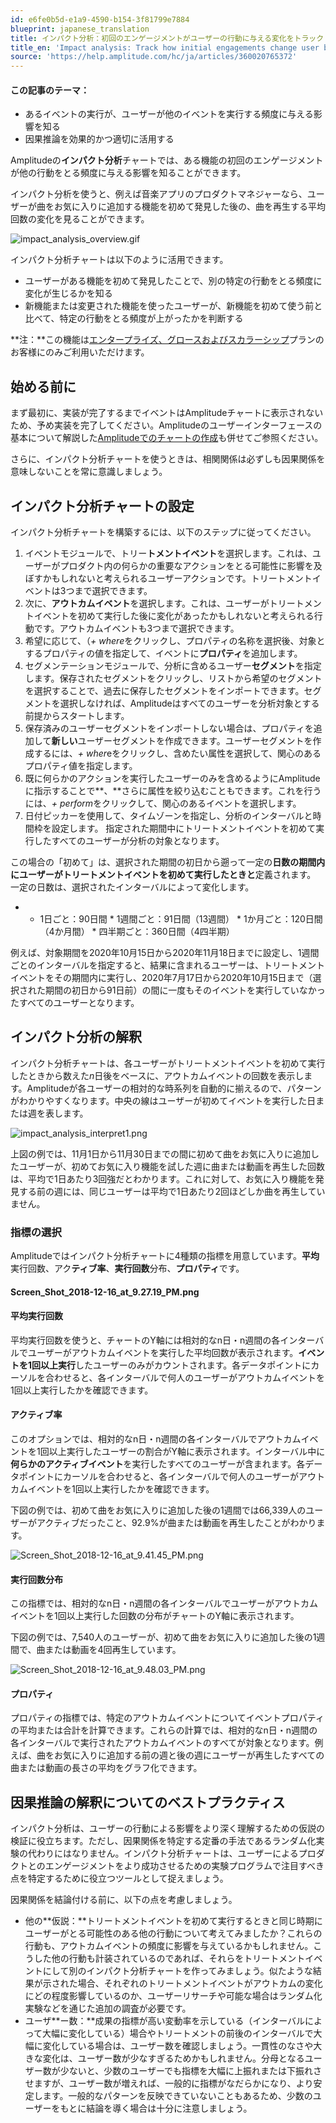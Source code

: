 ```yaml
---
id: e6fe0b5d-e1a9-4590-b154-3f81799e7884
blueprint: japanese_translation
title: インパクト分析：初回のエンゲージメントがユーザーの行動に与える変化をトラック
title_en: 'Impact analysis: Track how initial engagements change user behavior'
source: 'https://help.amplitude.com/hc/ja/articles/360020765372'
---
```

#### この記事のテーマ：

* あるイベントの実行が、ユーザーが他のイベントを実行する頻度に与える影響を知る
* 因果推論を効果的かつ適切に活用する

Amplitudeの**インパクト分析**チャートでは、ある機能の初回のエンゲージメントが他の行動をとる頻度に与える影響を知ることができます。

インパクト分析を使うと、例えば音楽アプリのプロダクトマネジャーなら、ユーザーが曲をお気に入りに追加する機能を初めて発見した後の、曲を再生する平均回数の変化を見ることができます。

![impact_analysis_overview.gif](/docs/output/img/jp/impact-analysis-overview-gif.gif)

インパクト分析チャートは以下のように活用できます。

* ユーザーがある機能を初めて発見したことで、別の特定の行動をとる頻度に変化が生じるかを知る
* 新機能または変更された機能を使ったユーザーが、新機能を初めて使う前と比べて、特定の行動をとる頻度が上がったかを判断する

**注：**この機能は[エンタープライズ、グロースおよびスカラーシップ](https://amplitude.com/pricing)プランのお客様にのみご利用いただけます。

## 始める前に

まず最初に、実装が完了するまでイベントはAmplitudeチャートに表示されないため、予め実装を完了してください。Amplitudeのユーザーインターフェースの基本について解説した[Amplitudeでのチャートの作成](/docs/get-started/helpful-definitions)も併せてご参照ください。

さらに、インパクト分析チャートを使うときは、相関関係は必ずしも因果関係を意味しないことを常に意識しましょう。

## インパクト分析チャートの設定

インパクト分析チャートを構築するには、以下のステップに従ってください。

1. イベントモジュールで、トリー**トメントイベント**を選択します。これは、ユーザーがプロダクト内の何らかの重要なアクションをとる可能性に影響を及ぼすかもしれないと考えられるユーザーアクションです。トリートメントイベントは3つまで選択できます。
2. 次に、**アウトカムイベント**を選択します。これは、ユーザーがトリートメントイベントを初めて実行した後に変化があったかもしれないと考えられる行動です。アウトカムイベントも3つまで選択できます。
3. 希望に応じて、（*+ where*をクリックし、プロパティの名称を選択後、対象とするプロパティの値を指定して、イベントに**プロパティ**を追加します。
4. セグメンテーションモジュールで、分析に含めるユーザー**セグメント**を指定します。保存されたセグメントをクリックし、リストから希望のセグメントを選択することで、過去に保存したセグメントをインポートできます。セグメントを選択しなければ、Amplitudeはすべてのユーザーを分析対象とする前提からスタートします。
5. 保存済みのユーザーセグメントをインポートしない場合は、プロパティを追加して**新しい**ユーザーセグメントを作成できます。ユーザーセグメントを作成するには、*+ wher*eをクリックし、含めたい属性を選択して、関心のあるプロパティ値を指定します。
6. 既に何らかのアクションを実行したユーザーのみを含めるようにAmplitudeに指示することで**、**さらに属性を絞り込むこともできます。これを行うには、*+ perform*をクリックして、関心のあるイベントを選択します。
7. 日付ピッカーを使用して、タイムゾーンを指定し、分析のインターバルと時間枠を設定します。 指定された期間中にトリートメントイベントを初めて実行したすべてのユーザーが分析の対象となります。  
  
この場合の「初めて」は、選択された期間の初日から遡って一定の**日数の期間内にユーザーがトリートメントイベントを初めて実行したときと**定義されます。 一定の日数は、選択されたインターバルによって変化します。

* * 1日ごと：90日間
		* 1週間ごと：91日間（13週間）
		* 1か月ごと：120日間（4か月間）
		* 四半期ごと：360日間（4四半期）

例えば、対象期間を2020年10月15日から2020年11月18日までに設定し、1週間ごとのインターバルを指定すると、結果に含まれるユーザーは、トリートメントイベントをその期間内に実行し、2020年7月17日から2020年10月15日まで（選択された期間の初日から91日前）の間に一度もそのイベントを実行していなかったすべてのユーザーとなります。

## インパクト分析の解釈

インパクト分析チャートは、各ユーザーがトリートメントイベントを初めて実行したときから数えた*n*日後をベースに、アウトカムイベントの回数を表示します。Amplitudeが各ユーザーの相対的な時系列を自動的に揃えるので、パターンがわかりやすくなります。中央の線はユーザーが初めてイベントを実行した日または週を表します。

![impact_analysis_interpret1.png](/docs/output/img/jp/impact-analysis-interpret1-png.png)

上図の例では、11月1日から11月30日までの間に初めて曲をお気に入りに追加したユーザーが、初めてお気に入り機能を試した週に曲または動画を再生した回数は、平均で1日あたり3回強だとわかります。これに対して、お気に入り機能を発見する前の週には、同じユーザーは平均で1日あたり2回ほどしか曲を再生していません。

### 指標の選択

Amplitudeではインパクト分析チャートに4種類の指標を用意しています。**平均**実行回数、アク**ティブ率**、**実行回数**分布、**プロパティ**です。

#### Screen_Shot_2018-12-16_at_9.27.19_PM.png

#### 平均実行回数

平均実行回数を使うと、チャートのY軸には相対的なn日・n週間の各インターバルでユーザーがアウトカムイベントを実行した平均回数が表示されます。**イベントを1回以上実行**したユーザーのみがカウントされます。各データポイントにカーソルを合わせると、各インターバルで何人のユーザーがアウトカムイベントを1回以上実行したかを確認できます。

#### アクティブ率

このオプションでは、相対的なn日・n週間の各インターバルでアウトカムイベントを1回以上実行したユーザーの割合がY軸に表示されます。インターバル中に**何らかのアクティブイベント**を実行したすべてのユーザーが含まれます。各データポイントにカーソルを合わせると、各インターバルで何人のユーザーがアウトカムイベントを1回以上実行したかを確認できます。

下図の例では、初めて曲をお気に入りに追加した後の1週間では66,339人のユーザーがアクティブだったこと、92.9%が曲または動画を再生したことがわかります。

![Screen_Shot_2018-12-16_at_9.41.45_PM.png](/docs/output/img/jp/screen-shot-2018-12-16-at-9-41-45-pm-png.png)

#### 実行回数分布

この指標では、相対的なn日・n週間の各インターバルでユーザーがアウトカムイベントを1回以上実行した回数の分布がチャートのY軸に表示されます。

下図の例では、7,540人のユーザーが、初めて曲をお気に入りに追加した後の1週間で、曲または動画を4回再生しています。

![Screen_Shot_2018-12-16_at_9.48.03_PM.png](/docs/output/img/jp/screen-shot-2018-12-16-at-9-48-03-pm-png.png)

#### プロパティ

プロパティの指標では、特定のアウトカムイベントについてイベントプロパティの平均または合計を計算できます。これらの計算では、相対的なn日・n週間の各インターバルで実行されたアウトカムイベントのすべてが対象となります。例えば、曲をお気に入りに追加する前の週と後の週にユーザーが再生したすべての曲または動画の長さの平均をグラフ化できます。

## 因果推論の解釈についてのベストプラクティス

インパクト分析は、ユーザーの行動による影響をより深く理解するための仮説の検証に役立ちます。ただし、因果関係を特定する定番の手法であるランダム化実験の代わりにはなりません。インパクト分析チャートは、ユーザーによるプロダクトとのエンゲージメントをより成功させるための実験プログラムで注目すべき点を特定するために役立つツールとして捉えましょう。

因果関係を結論付ける前に、以下の点を考慮しましょう。

* 他の**仮説：**トリートメントイベントを初めて実行するときと同じ時期にユーザーがとる可能性のある他の行動について考えてみましたか？これらの行動も、アウトカムイベントの頻度に影響を与えているかもしれません。こうした他の行動も計装されているのであれば、それらをトリートメントイベントにして別のインパクト分析チャートを作ってみましょう。似たような結果が示された場合、それぞれのトリートメントイベントがアウトカムの変化にどの程度影響しているのか、ユーザーリサーチや可能な場合はランダム化実験などを通じた追加の調査が必要です。
* ユーザ**ー数：**成果の指標が高い変動率を示している（インターバルによって大幅に変化している）場合やトリートメントの前後のインターバルで大幅に変化している場合は、ユーザー数を確認しましょう。一貫性のなさや大きな変化は、ユーザー数が少なすぎるためかもしれません。分母となるユーザー数が少ないと、少数のユーザーでも指標を大幅に上振れまたは下振れさせますが、ユーザー数が増えれば、一般的に指標がなだらかになり、より安定します。一般的なパターンを反映できていないこともあるため、少数のユーザーをもとに結論を導く場合は十分に注意しましょう。
